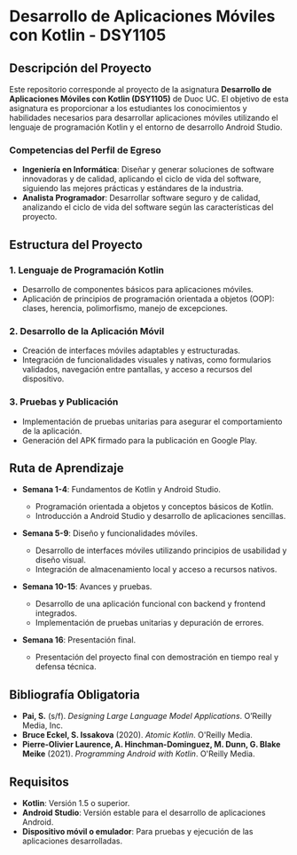 # Desarrollo de Aplicaciones Móviles con Kotlin - DSY1105

## Descripción del Proyecto

Este repositorio corresponde al proyecto de la asignatura **Desarrollo de Aplicaciones Móviles con Kotlin (DSY1105)** de Duoc UC. El objetivo de esta asignatura es proporcionar a los estudiantes los conocimientos y habilidades necesarios para desarrollar aplicaciones móviles utilizando el lenguaje de programación Kotlin y el entorno de desarrollo Android Studio.

### Competencias del Perfil de Egreso
- **Ingeniería en Informática**: Diseñar y generar soluciones de software innovadoras y de calidad, aplicando el ciclo de vida del software, siguiendo las mejores prácticas y estándares de la industria.
- **Analista Programador**: Desarrollar software seguro y de calidad, analizando el ciclo de vida del software según las características del proyecto.

## Estructura del Proyecto

### 1. **Lenguaje de Programación Kotlin**
- Desarrollo de componentes básicos para aplicaciones móviles.
- Aplicación de principios de programación orientada a objetos (OOP): clases, herencia, polimorfismo, manejo de excepciones.

### 2. **Desarrollo de la Aplicación Móvil**
- Creación de interfaces móviles adaptables y estructuradas.
- Integración de funcionalidades visuales y nativas, como formularios validados, navegación entre pantallas, y acceso a recursos del dispositivo.

### 3. **Pruebas y Publicación**
- Implementación de pruebas unitarias para asegurar el comportamiento de la aplicación.
- Generación del APK firmado para la publicación en Google Play.

## Ruta de Aprendizaje

- **Semana 1-4**: Fundamentos de Kotlin y Android Studio.
    - Programación orientada a objetos y conceptos básicos de Kotlin.
    - Introducción a Android Studio y desarrollo de aplicaciones sencillas.

- **Semana 5-9**: Diseño y funcionalidades móviles.
    - Desarrollo de interfaces móviles utilizando principios de usabilidad y diseño visual.
    - Integración de almacenamiento local y acceso a recursos nativos.

- **Semana 10-15**: Avances y pruebas.
    - Desarrollo de una aplicación funcional con backend y frontend integrados.
    - Implementación de pruebas unitarias y depuración de errores.

- **Semana 16**: Presentación final.
    - Presentación del proyecto final con demostración en tiempo real y defensa técnica.


## Bibliografía Obligatoria

- **Pai, S.** (s/f). _Designing Large Language Model Applications_. O’Reilly Media, Inc.
- **Bruce Eckel, S. Issakova** (2020). _Atomic Kotlin_. O'Reilly Media.
- **Pierre-Olivier Laurence, A. Hinchman-Dominguez, M. Dunn, G. Blake Meike** (2021). _Programming Android with Kotlin_. O'Reilly Media.

## Requisitos

- **Kotlin**: Versión 1.5 o superior.
- **Android Studio**: Versión estable para el desarrollo de aplicaciones Android.
- **Dispositivo móvil o emulador**: Para pruebas y ejecución de las aplicaciones desarrolladas.




